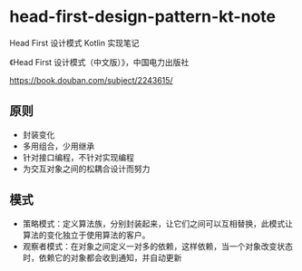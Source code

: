 # head-first-design-pattern-kt-note
 Head First 设计模式 Kotlin 实现笔记

《Head First 设计模式（中文版）》，中国电力出版社

https://book.douban.com/subject/2243615/

## 原则

- 封装变化
- 多用组合，少用继承
- 针对接口编程，不针对实现编程
- 为交互对象之间的松耦合设计而努力

## 模式

- 策略模式：定义算法族，分别封装起来，让它们之间可以互相替换，此模式让算法的变化独立于使用算法的客户。
- 观察者模式：在对象之间定义一对多的依赖，这样依赖，当一个对象改变状态时，依赖它的对象都会收到通知，并自动更新
